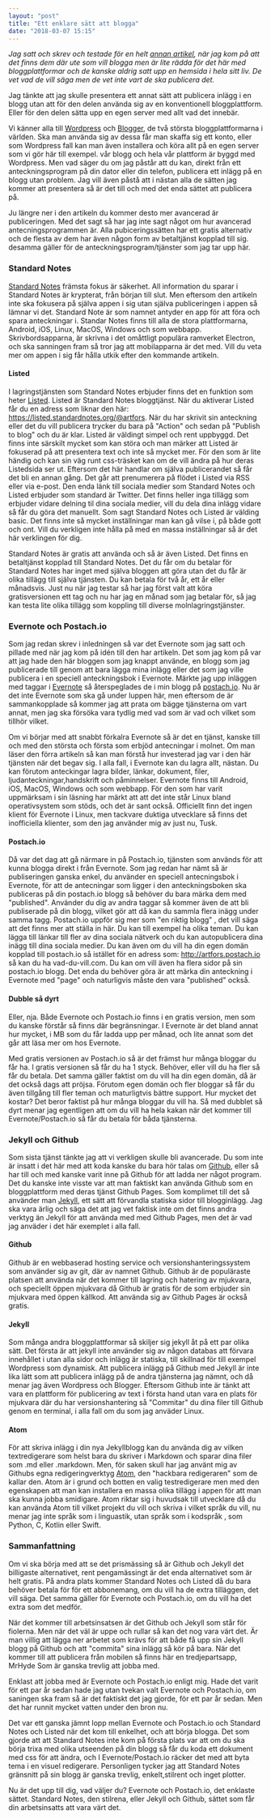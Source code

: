```yaml
---
layout: "post"
title: "Ett enklare sätt att blogga"
date: "2018-03-07 15:15"
---
```


*Jag satt och skrev och testade för en helt [annan artikel](https://lnxpod.link/2oBdYvy), när jag kom på att det finns dem där ute som vill blogga men är lite rädda för det här med bloggplattformar och de kanske aldrig satt upp en hemsida i hela sitt liv. De vet vad de vill säga men de vet inte vart de ska publicera det.*

Jag tänkte att jag skulle presentera ett annat sätt att publicera inlägg i en blogg utan att för den delen använda sig av en konventionell bloggplattform. Eller för den delen sätta upp en egen server med allt vad det innebär.

Vi känner alla till [Wordpress](https://wordpress.org) och [Blogger](https://blogger.com), de två största bloggplattformarna i världen. Ska man använda sig av dessa får man skaffa sig ett konto, eller som Wordpress fall kan man även installera och köra allt på en egen server som vi gör här till exempel. vår blogg och hela vår plattform är byggd med Wordpress. Men vad säger du om jag påstår att du kan, direkt från ett anteckningsprogram på din dator eller din telefon, publicera ett inlägg på en blogg utan problem. Jag vill även påstå att i nästan alla de sätten jag kommer att presentera så är det till och med det enda sättet att publicera på.

Ju längre ner i den artikeln du kommer desto mer avancerad är publiceringen. Med det sagt så har jag inte sagt något om hur avancerad antecningsprogrammen är. Alla pubiceringssätten har ett gratis alternativ och de flesta av dem har även någon form av betaltjänst kopplad till sig. desamma gäller för de anteckningsprogram/tjänster som jag tar upp här.

### Standard Notes

[Standard Notes](https://standardnotes.org/) främsta fokus är säkerhet. All information du sparar i Standard Notes är krypterat, från början till slut. Men eftersom den artikeln inte ska fokusera på själva appen i sig utan själva publiceringen i appen så lämnar vi det. Standard Note är som namnet antyder en app för att föra och spara anteckningar i. Standar Notes finns till alla de stora plattformarna, Android, iOS, Linux, MacOS, Windows och som webbapp. Skrivbordsapparna, är skrivna i det omåttligt populära ramverket Electron, och ska sanningen fram så tror jag att mobilapparna är det med. Vill du veta mer om appen i sig får hålla utkik efter den kommande artikeln.

#### Listed

I lagringstjänsten som Standard Notes erbjuder finns det en funktion som heter [Listed](https://listed.standardnotes.org/). Listed är Standard Notes bloggtjänst. När du aktiverar Listed får du en adress som liknar den här: https://listed.standardnotes.org/@artfors. När du har skrivit sin anteckning eller det du vill publicera trycker du bara på "Action" och sedan på "Publish to blog" och du är klar.  Listed är väldingt simpel och rent uppbyggd. Det finns inte särskilt mycket som kan störa och man märker att Listed är fokuserad på att presentera text och inte så mycket mer.  För den som är lite händig och kan sin väg runt css-träsket kan om de vill ändra på hur deras Listedsida ser ut. Eftersom det här handlar om själva publicerandet så får det bli en annan gång. Det går att prenumerera på flödet i Listed via RSS eller via e-post. Den enda länk till sociala medier som Standard Notes och Listed erbjuder som standard är Twitter. Det finns heller inga tillägg som erbjuder vidare delning til dina sociala medier, vill du dela dina inlägg vidare så får du göra det manuellt. Som sagt Standard Notes och Listed är välding basic. Det finns inte så mycket inställningar man kan gå vilse i, på både gott och ont. Vill du verkligen inte hålla på med en massa inställningar så är det här verklingen för dig. ![]()

Standard Notes är gratis att använda och så är även Listed. Det finns en betaltjänst kopplad till Standard Notes. Det du får om du betalar för Standard Notes har inget med själva bloggen att göra utan det du får är olika tillägg till själva tjänsten. Du kan betala för två år, ett år eller månadsvis. Just nu när jag testar så har jag först valt att köra gratisversionen ett tag och nu har jag en månad som jag betalar för, så jag kan testa lite olika tillägg som koppling till diverse molnlagringstjänster.

### Evernote och Postach.io

Som jag redan skrev i inledningen så var det Evernote som jag satt och pillade med när jag kom på idén till den har artikeln. Det som jag kom på var att jag hade den här bloggen som jag knappt använde, en blogg som jag publicerade till genom att bara lägga mina inlägg eller det som jag ville publicera i en speciell anteckningsbok i Evernote. Märkte jag upp inläggen med taggar i [Evernote](https://evernote.com) så återspeglades de i min blogg på [postach.io](https://postach.io). Nu är det inte Evernote som ska gå under luppen här, men eftersom de är sammankopplade så kommer jag att prata om bägge tjänsterna om vart annat, men jag ska försöka vara tydlig med vad som är vad och vilket som tillhör vilket.

Om vi börjar med att snabbt förkalra Evernote så är det en tjänst, kanske till och med den största och första som erbjöd antecningar i molnet. Om man läser den förra artikeln så kan man förstå hur investerad jag var i den här tjänsten när det begav sig. I alla fall, i Evernote kan du lagra allt, nästan. Du kan förutom anteckingar lagra bilder, länkar, dokument, filer, ljudanteckningar,handskrift och påminnelser. Evernote finns till Android, iOS, MacOS, Windows och som webbapp. För den som har varit uppmärksam i sin läsning har märkt att att det inte står Linux bland operativsystem som stöds, och det är sant också. Officiellt finn det ingen klient för Evernote i Linux, men tackvare duktiga utvecklare så finns det inofficiella klienter, som den jag använder mig av just nu, Tusk.

#### Postach.io

Då var det dag att gå närmare in på Postach.io, tjänsten som används för att kunna blogga direkt i från Evernote.  Som jag redan har nämt så är publiseringen ganska enkel, du använder en speciell antecningsbok i Evernote, för att de antecningar som ligger i den anteckningsboken ska publiceras på din postach.io blogg så behöver du bara märka dem med "published". Använder du dig av andra taggar så kommer även de att bli publiserade på din blogg, vilket gör att då kan du sammla flera inägg under samma tagg. Postach.io uppför sig mer som "en riktig blogg" , det vill säga att det finns mer att ställa in här. Du kan till exempel ha olika teman. Du kan lägga till länkar till fler av dina sociala nätverk och du kan autopublicera dina inägg till dina sociala medier. Du kan även om du vill ha din egen domän kopplad till postach.io så istället för en adress som: http://artfors.postach.io så kan du ha vad-du-vill.com.  Du kan om vill även ha flera sidor på sin postach.io blogg. Det enda du behöver göra är att märka din anteckning i Evernote med "page" och naturligvis måste den vara "published" också.

#### Dubble så dyrt

Eller, nja. Både Evernote och Postach.io finns i en gratis version, men som du kanske förstår så finns där begränsningar. I Evernote är det bland annat hur mycket, i MB som du får ladda upp per månad, och lite annat som det går att läsa mer om hos Evernote.

Med gratis versionen av Postach.io så är det främst hur många bloggar du får ha. I gratis versionen så får du ha 1 styck. Behöver, eller vill du ha fler så får du betala. Det samma gäller faktist om du vill ha din egen domän, då är det också dags att pröjsa. Förutom egen domän och fler bloggar så får du även tillgång till fler teman och maturligtvis bättre support. Hur mycket det kostar? Det beror faktist på hur många bloggar du vill ha. Så med dubblet så dyrt menar jag egentligen att om du vill ha hela kakan när det kommer till Evernote/Postach.io så får du betala för båda tjänsterna.

### Jekyll och Github

Som sista tjänst tänkte jag att vi verkligen skulle bli avancerade. Du som inte är insatt i det här med att koda kanske du bara hör talas om [Github](https://github.com/), eller så har till och med kanske varit inne på Github för att ladda ner något program. Det du kanske inte visste var att man faktiskt kan använda Github som en bloggplattform med deras tjänst Github Pages. Som komplimet till det så använder man [Jekyll](https://jekyllrb.com/), ett sätt att förvandla statiska sidor till blogginlägg. Jag ska vara ärlig och säga det att jag vet faktisk inte om det finns andra verktyg än Jekyll för att använda med med Github Pages, men det är vad jag anväder i det här exemplet i alla fall.

#### Github

Github är en webbaserad hosting service och versionshanteringssystem som använder sig av git, där av namnet Github. Github är de populäraste platsen att använda när det kommer till lagring och hatering av mjukvara, och speciellt öppen mjukvara då Github är gratis för de som erbjuder sin mjukvara med öppen källkod. Att använda sig av Github Pages är också gratis.

#### Jekyll

Som många andra bloggplattformar så skiljer sig jekyll åt på ett par olika sätt. Det första är att jekyll inte använder sig av någon databas att förvara innehållet i utan alla sidor och inlägg är statiska, till skillnad för till exempel Wordpress som dynamisk. Att publicera inlägg på Github med Jekyll är inte lika lätt som att publicera inlägg på de andra tjänsterna jag nämnt, och då menar jag även Wordpress och Blogger. Eftersom Github inte är tänkt att vara en plattform för publicering av text i första hand utan vara en plats för mjukvara där du har versionshantering så "Commitar" du dina filer till Github genom en terminal, i alla fall om du som jag anväder Linux.

#### Atom

För att skriva inlägg i din nya Jekyllblogg kan du använda dig av vilken textredigerare som helst bara du skriver i Markdown och sparar dina filer som .md eller .markdown. Men, för saken skull har jag använt mig av Githubs egna  redigeringverktyg [Atom](https://atom.io/), den "hackbara redigeraren" som de kallar den. Atom är i grund och botten en valig testredigerare men med den egenskapen att man kan installera en massa olika tillägg i appen för att man ska kunna jobba smidigare. Atom riktar sig i huvudsak till utvecklare då du kan använda Atom till vilket projekt du vill och skriva i vilket språk du vill, nu menar jag inte språk som i linguastik, utan språk som i kodspråk , som Python, C, Kotlin eller Swift.

### Sammanfattning

Om vi ska börja med att se det prismässing så är Github och Jekyll det billigaste alternativet, rent pengamässingt är det enda alternativet som är helt gratis. På andra plats kommer Standard Notes och Listed då du bara behöver betala för för ett abbonemang, om du vill ha de extra tilläggen, det vill säga. Det samma gäller för Evernote och Postach.io, om du vill ha det extra som det medför.

När det kommer till arbetsinsatsen är det Github och Jekyll som står för fiolerna. Men när det väl är uppe och rullar så kan det nog vara värt det. Är man villig att lägga ner arbetet som krävs för att både få upp sin Jekyll blogg på Github och att "commita" sina inlägg så kör på bara. När det kommer till att publicera från mobilen så finns här en tredjepartsapp, MrHyde Som är ganska trevlig att jobba med.

Enklast att jobba med är Evernote och Postach.io enligt mig. Hade det varit för ett par år sedan hade jag utan tvekan valt Evernote och Postach.io, om saningen ska fram så är det faktiskt det jag gjorde, för ett par år sedan. Men det har runnit mycket vatten under den bron nu.

Det var ett ganska jämnt lopp mellan Evernote och Postach.io och Standard Notes och Listed när det kom till enkelhet, och att börja blogga. Det som gjorde att att Standard Notes inte kom på första plats var att om du ska börja trixa med olika utseenden på din blogg så får du koda ett dokument med css för att ändra, och I Evernote/Postach.io räcker det med att byta tema i en visuel redigerare. Personligen tycker jag att Standard Notes gränsnitt på sin blogg är ganska trevlig, enkelt,stilrent och inget plotter.

Nu är det upp till dig, vad väljer du? Evernote och Postach.io, det enklaste sättet. Standard Notes, den stilrena, eller  Jekyll och Github, sättet som får din arbetsinsatts att vara värt det.
